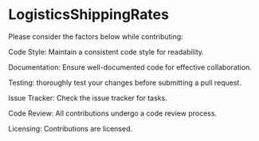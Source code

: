 # LogisticsShippingRates
Please consider the factors below while contributing:

Code Style:
Maintain a consistent code style for readability.

Documentation:
Ensure well-documented code for effective collaboration.

Testing:
thoroughly test your changes before submitting a pull request.

Issue Tracker:
Check the issue tracker for tasks.

Code Review:
All contributions undergo a code review process.

Licensing:
Contributions are licensed.
